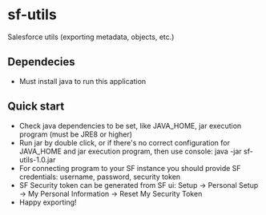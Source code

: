# sf-utils
Salesforce utils (exporting metadata, objects, etc.)

## Dependecies
- Must install java to run this application

## Quick start
- Check java dependencies to be set, like JAVA_HOME, jar execution program (must be JRE8 or higher)
- Run jar by double click, or if there's no correct configuration for JAVA_HOME and jar execution program, then use console:
  java -jar sf-utils-1.0.jar
- For connecting program to your SF instance you should provide SF credentials: username, password, security token
- SF Security token can be generated from SF ui: Setup -> Personal Setup -> My Personal Information -> Reset My Security Token
- Happy exporting!

